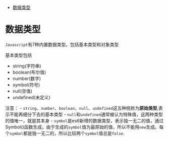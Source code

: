 - [数据类型](#数据类型)

# 数据类型

`Javascript`有7种内置数据类型。包括基本类型和对象类型

基本类型包括
- string(字符串)
- boolean(布尔值)
- number(数字)
- symbol(符号)
- null(空值)
- undefined(未定义)

注意：
    - `string`、`number`、`boolean`、`null`、`undefined`这五种统称为**原始类型**,表示不能再细分下去的基本类型
    - `null`和`undefined`通常被认为特殊值，这两种类型的值唯一，就是其本身
    - `symbol`是es6新增的数据类型，表示独一无二的值，通过Symbol()函数生成，由于生成的`symbol`值为最原始的值，所以不能用`new`生成。每个`symbol`都是独一无二的，所以比较两个`symbol`值总是`false`.
